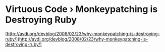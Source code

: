 <!--
id: 27278710
link: http://tumblr.atmos.org/post/27278710/virtuous-code-monkeypatching-is-destroying-ruby
slug: virtuous-code-monkeypatching-is-destroying-ruby
date: Mon Feb 25 2008 16:36:48 GMT-0800 (PST)
publish: 2008-02-025
tags: 
title: Virtuous Code › Monkeypatching is Destroying Ruby
-->


Virtuous Code › Monkeypatching is Destroying Ruby
=================================================

[http://avdi.org/devblog/2008/02/23/why-monkeypatching-is-destroying-ruby/](http://avdi.org/devblog/2008/02/23/why-monkeypatching-is-destroying-ruby/)

